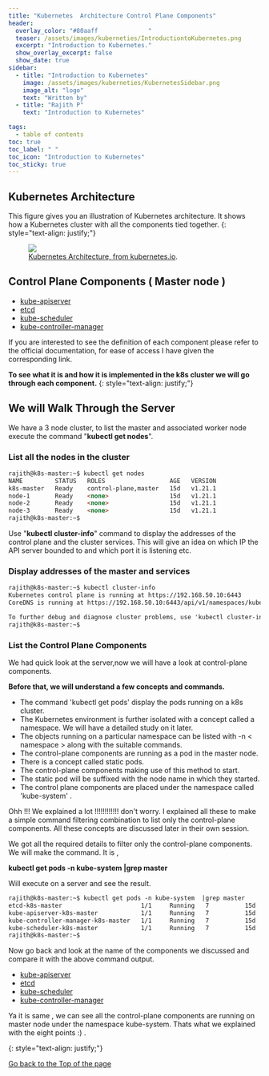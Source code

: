 ```yaml
---
title: "Kubernetes  Architecture Control Plane Components"
header:
  overlay_color: "#80aaff              "
  teaser: /assets/images/kuberneties/IntroductiontoKubernetes.png
  excerpt: "Introduction to Kubernetes."
  show_overlay_excerpt: false
  show_date: true
sidebar:
  - title: "Introduction to Kubernetes"
    image: /assets/images/kuberneties/KubernetesSidebar.png
    image_alt: "logo"
    text: "Written by"
  - title: "Rajith P"
    text: "Introduction to Kubernetes"

tags:
  - table of contents
toc: true
toc_label: " "
toc_icon: "Introduction to Kubernetes"
toc_sticky: true
---
```


## Kubernetes Architecture
This figure gives you an illustration of Kubernetes architecture. It shows how a Kubernetes cluster with all the components tied together.
{: style="text-align: justify;"}

<figure>
	<a href="https://d33wubrfki0l68.cloudfront.net/2475489eaf20163ec0f54ddc1d92aa8d4c87c96b/e7c81/images/docs/components-of-kubernetes.svg"><img src="https://d33wubrfki0l68.cloudfront.net/2475489eaf20163ec0f54ddc1d92aa8d4c87c96b/e7c81/images/docs/components-of-kubernetes.svg"></a>
	<figcaption><a href="https://kubernetes.io/docs/concepts/overview/components/" title="Kubernetes Architecture, on kubernetes.io">Kubernetes Architecture, from kubernetes.io</a>.</figcaption>
</figure>

## Control Plane Components ( Master node )

* [kube-apiserver](https://kubernetes.io/docs/concepts/overview/components/#kube-apiserver)
* [etcd](https://kubernetes.io/docs/concepts/overview/components/#etcd)
* [kube-scheduler](https://kubernetes.io/docs/concepts/overview/components/#kube-scheduler)
* [kube-controller-manager](https://kubernetes.io/docs/concepts/overview/components/#kube-controller-manager)

If you are interested to see the definition of each component please refer to the official documentation, for ease of access I have given the corresponding link.

**To see what it is and how it is implemented in the k8s cluster we will go through each component.**
{: style="text-align: justify;"}
## We will Walk Through the Server

We have a 3 node cluster, to list the master and associated worker node execute the command "**kubectl get nodes**".
### List all the nodes in the cluster
```markdown
rajith@k8s-master:~$ kubectl get nodes
NAME         STATUS   ROLES                  AGE   VERSION
k8s-master   Ready    control-plane,master   15d   v1.21.1
node-1       Ready    <none>                 15d   v1.21.1
node-2       Ready    <none>                 15d   v1.21.1
node-3       Ready    <none>                 15d   v1.21.1
rajith@k8s-master:~$ 
```


Use "**kubectl cluster-info**" command to display the addresses of the control plane and the cluster services. This will give an idea on which IP the API server bounded to and which port it is listening etc.
### Display addresses of the master and services
```markdown
rajith@k8s-master:~$ kubectl cluster-info
Kubernetes control plane is running at https://192.168.50.10:6443
CoreDNS is running at https://192.168.50.10:6443/api/v1/namespaces/kube-system/services/kube-dns:dns/proxy

To further debug and diagnose cluster problems, use 'kubectl cluster-info dump'.
rajith@k8s-master:~$ 

```


### List the Control Plane Components

We had quick look at the server,now we will have a look at control-plane components. 

**Before that, we will understand a few concepts and commands.**

* The command 'kubectl get pods' display the pods running on a k8s cluster.
* The Kubernetes environment is further isolated with a concept called a namespace. We will have a detailed study on it later.
* The objects running on a particular namespace can be listed with -n < namespace > along with the suitable commands.
* The control-plane components are running as a pod in the master node.
* There is a concept called static pods.
* The control-plane components making use of this method to start.
* The static pod will be suffixed with the node name in which they started.
* The control plane components are placed under the namespace called 'kube-system' .

Ohh !!! We explained a lot !!!!!!!!!!!!  don't worry. I explained all these to make a simple command filtering combination to list only the control-plane components. All these concepts are discussed later in their own session. 

We got all the required details to filter only the control-plane components. 
We will make the command. It is ,

**kubectl get pods -n kube-system  |grep master**

Will execute on a server and see the result.

```markdown
rajith@k8s-master:~$ kubectl get pods -n kube-system  |grep master
etcd-k8s-master                      1/1     Running   7          15d
kube-apiserver-k8s-master            1/1     Running   7          15d
kube-controller-manager-k8s-master   1/1     Running   7          15d
kube-scheduler-k8s-master            1/1     Running   7          15d
rajith@k8s-master:~$ 
```
Now go back and look at the name of the components we discussed and compare it with the above command output.

* [kube-apiserver](https://kubernetes.io/docs/concepts/overview/components/#kube-apiserver)
* [etcd](https://kubernetes.io/docs/concepts/overview/components/#etcd)
* [kube-scheduler](https://kubernetes.io/docs/concepts/overview/components/#kube-scheduler)
* [kube-controller-manager](https://kubernetes.io/docs/concepts/overview/components/#kube-controller-manager)

Ya it is same , we can see all the control-plane components are running on master node under the namespace kube-system. Thats what we explained with the eight points :) . 

{: style="text-align: justify;"}



<div markdown="0"><a href="#" class="btn btn--success">Go back to the Top of the page </a></div>



